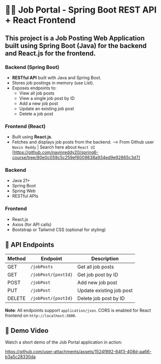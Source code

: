 # 🧑‍💻 Job Portal - Spring Boot REST API + React Frontend
This project is a **Job Posting Web Application** built using **Spring Boot (Java)** for the backend and **React.js** for the frontend.
---
### Backend (Spring Boot)
- **RESTful API** built with Java and Spring Boot.
- Stores job postings in memory (use List).
- Exposes endpoints to:
  - View all job posts
  - View a single job post by ID
  - Add a new job post
  - Update an existing job post
  - Delete a job post
### Frontend (React)
- Built using **React.js**.
- Fetches and displays job posts from the backend.
  --> From Github user `Navin Reddy` | Search here about `React UI` [https://github.com/navinreddy20/spring6-course/tree/80e0c059c5c259ef6009838a934ed9e92865c3d7]

### Backend
- Java 21+
- Spring Boot
- Spring Web
- RESTful APIs

### Frontend
- React.js
- Axios (for API calls)
- Bootstrap or Tailwind CSS (optional for styling)

## 🔗 API Endpoints

| Method | Endpoint             | Description                     |
|--------|----------------------|---------------------------------|
| GET    | `/jobPosts`          | Get all job posts               |
| GET    | `/jobPost/{postId}`  | Get job post by ID              |
| POST   | `/jobPost`           | Add new job post                |
| PUT    | `/jobPost`           | Update existing job post        |
| DELETE | `/jobPost/{postId}`  | Delete job post by ID           |

**Note**: All endpoints support `application/json`. CORS is enabled for React frontend on `http://localhost:3000`.

## 🎥 Demo Video

Watch a short demo of the Job Portal application in action:

https://github.com/user-attachments/assets/1524f892-64f3-408d-aa66-b3a5c28330da

